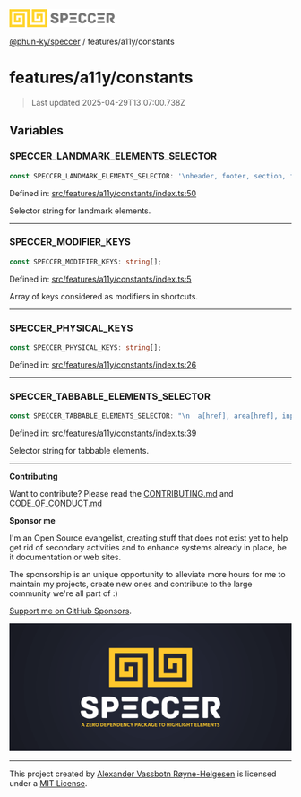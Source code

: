 <div><img alt="SPECCER logo" src="https://raw.githubusercontent.com/phun-ky/speccer/main/public/logo-speccer-horizontal-colored-package.svg?raw=true" style="max-height:32px;"/></div>

[@phun-ky/speccer](../../README.md) / features/a11y/constants

# features/a11y/constants

> Last updated 2025-04-29T13:07:00.738Z

## Variables

### SPECCER_LANDMARK_ELEMENTS_SELECTOR

```ts
const SPECCER_LANDMARK_ELEMENTS_SELECTOR: '\nheader, footer, section, form, main, nav, aside, [role="section"], [role="banner"],\n[role="complementary"], [role="contentinfo"], [role="form"], [role="main"],\n[role="navigation"], [role="region"], [role="search"]\n';
```

Defined in:
[src/features/a11y/constants/index.ts:50](https://github.com/phun-ky/speccer/blob/main/src/features/a11y/constants/index.ts#L50)

Selector string for landmark elements.

---

### SPECCER_MODIFIER_KEYS

```ts
const SPECCER_MODIFIER_KEYS: string[];
```

Defined in:
[src/features/a11y/constants/index.ts:5](https://github.com/phun-ky/speccer/blob/main/src/features/a11y/constants/index.ts#L5)

Array of keys considered as modifiers in shortcuts.

---

### SPECCER_PHYSICAL_KEYS

```ts
const SPECCER_PHYSICAL_KEYS: string[];
```

Defined in:
[src/features/a11y/constants/index.ts:26](https://github.com/phun-ky/speccer/blob/main/src/features/a11y/constants/index.ts#L26)

---

### SPECCER_TABBABLE_ELEMENTS_SELECTOR

```ts
const SPECCER_TABBABLE_ELEMENTS_SELECTOR: "\n  a[href], area[href], input:not([disabled]):not([tabindex='-1']),\n  button:not([disabled]):not([tabindex='-1']),select:not([disabled]):not([tabindex='-1']),\n  textarea:not([disabled]):not([tabindex='-1']),\n  iframe, object, embed, *[tabindex]:not([tabindex='-1']), *[contenteditable=true]\n";
```

Defined in:
[src/features/a11y/constants/index.ts:39](https://github.com/phun-ky/speccer/blob/main/src/features/a11y/constants/index.ts#L39)

Selector string for tabbable elements.

---

**Contributing**

Want to contribute? Please read the
[CONTRIBUTING.md](https://github.com/phun-ky/speccer/blob/main/CONTRIBUTING.md)
and
[CODE_OF_CONDUCT.md](https://github.com/phun-ky/speccer/blob/main/CODE_OF_CONDUCT.md)

**Sponsor me**

I'm an Open Source evangelist, creating stuff that does not exist yet to help
get rid of secondary activities and to enhance systems already in place, be it
documentation or web sites.

The sponsorship is an unique opportunity to alleviate more hours for me to
maintain my projects, create new ones and contribute to the large community
we're all part of :)

[Support me on GitHub Sponsors](https://github.com/sponsors/phun-ky).

![Speccer banner, with logo and slogan: A zero dependency package to annotate or highlight elements](https://github.com/phun-ky/speccer/blob/main/public/speccer-banner.png?raw=true)

---

This project created by [Alexander Vassbotn Røyne-Helgesen](http://phun-ky.net)
is licensed under a [MIT License](https://choosealicense.com/licenses/mit/).
